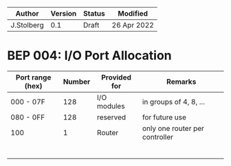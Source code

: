 | Author     | Version | Status | Modified    |
| ---------- | ------- | ------ | ----------- |
| J.Stolberg | 0.1     | Draft  | 26 Apr 2022 |



# BEP 004: I/O Port Allocation



| Port range (hex) | Number | Provided for | Remarks                        |
| ---------------- | ------ | ------------ | ------------------------------ |
| 000 - 07F        | 128    | I/O modules  | in groups of 4, 8, ...         |
| 080 - 0FF        | 128    | reserved     | for future use                 |
| 100              | 1      | Router       | only one router per controller |
|                  |        |              |                                |
|                  |        |              |                                |
|                  |        |              |                                |
|                  |        |              |                                |
|                  |        |              |                                |
|                  |        |              |                                |

